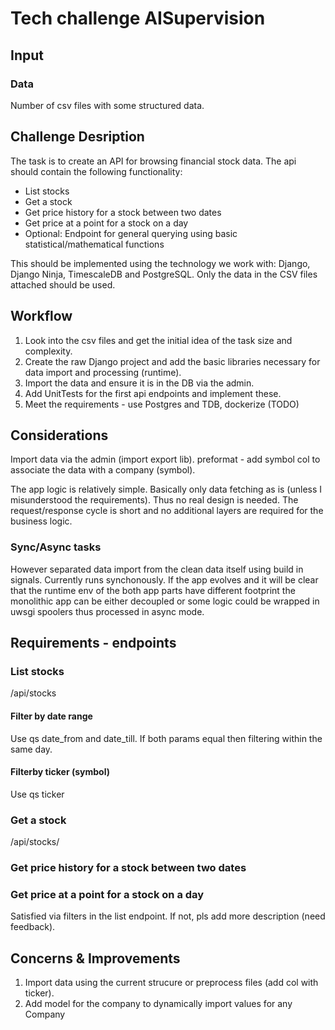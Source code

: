 # Tech challenge AISupervision

## Input

### Data

Number of csv files with some structured data.

## Challenge Desription

The task is to create an API for browsing financial stock data. The api should contain the
following functionality:

- List stocks
- Get a stock
- Get price history for a stock between two dates
- Get price at a point for a stock on a day
- Optional: Endpoint for general querying using basic statistical/mathematical functions

This should be implemented using the technology we work with: Django, Django Ninja,
TimescaleDB and PostgreSQL. Only the data in the CSV files attached should be used.

## Workflow

1. Look into the csv files and get the initial idea of the task size and complexity.
2. Create the raw Django project and add the basic libraries necessary for data import and processing (runtime).
3. Import the data and ensure it is in the DB via the admin.
4. Add UnitTests for the first api endpoints and implement these.
5. Meet the requirements - use Postgres and TDB, dockerize (TODO)

## Considerations

Import data via the admin (import export lib).
preformat - add symbol col to associate the data with a company (symbol).

The app logic is relatively simple. Basically only data fetching as is (unless I misunderstood the requirements).
Thus no real design is needed. The request/response cycle is short and no additional layers are required for the business logic.

### Sync/Async tasks

However separated data import from the clean data itself using build in signals.
Currently runs synchonously.
If the app evolves and it will be clear that the runtime env of the both app parts have different footprint the monolithic app can be either decoupled or some logic could be wrapped in uwsgi spoolers thus processed in async mode.

## Requirements - endpoints

### List stocks

/api/stocks

#### Filter by date range

Use qs date_from and date_till.
If both params equal then filtering within the same day.

#### Filterby ticker (symbol)

Use qs ticker

### Get a stock

/api/stocks/<id>

### Get price history for a stock between two dates

### Get price at a point for a stock on a day

Satisfied via filters in the list endpoint. If not, pls add more description (need feedback).

## Concerns & Improvements

1. Import data using the current strucure or preprocess files (add col with ticker).
2. Add model for the company to dynamically import values for any Company
